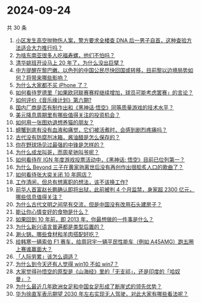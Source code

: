 # 2024-09-24

共 30 条

<!-- BEGIN ZHIHUVIDEO -->
<!-- 最后更新时间 Tue Sep 24 2024 00:08:20 GMT+0800 (China Standard Time) -->
1. [小区发生高空抛物伤人案，警方要求全楼查 DNA 后一男子自首，这种查验方法适合大力推行吗？](https://www.zhihu.com/question/667865679)
1. [为啥东南亚很多人吃福寿螺，他们不怕吗？](https://www.zhihu.com/question/533214339)
1. [清华姚班开设马上 20 年了，为什么没出巨擘？](https://www.zhihu.com/question/667767788)
1. [中方提醒在黎巴嫩、以色列的中国公民尽快回国或转移，目前黎以边境局势如何？将带来哪些影响？](https://www.zhihu.com/question/667932572)
1. [为什么大家都不买 iPhone 了？](https://www.zhihu.com/question/667700970)
1. [如何看待罗德里「如果欧冠联赛赛程继续增加，球员可能考虑罢赛」的言论？](https://www.zhihu.com/question/667718251)
1. [如何评价《音乐缘计划》第六期?](https://www.zhihu.com/question/667898838)
1. [国内厂商是否有制作出和《黑神话·悟空》同等质量游戏的技术水平？](https://www.zhihu.com/question/667259351)
1. [美元降息周期里有哪些值得关注的投资机会？](https://www.zhihu.com/question/667900638)
1. [如何用一张图劝退想养猫的朋友？](https://www.zhihu.com/question/639819203)
1. [螃蟹到底有没有血液和痛觉，它们被活煮时，会感到剧烈疼痛吗？](https://www.zhihu.com/question/633186331)
1. [古代没有防腐剂冰箱，酱油醋是怎么保存的？](https://www.zhihu.com/question/558888787)
1. [你在野球场见过最强的中锋是怎样的？](https://www.zhihu.com/question/66928837)
1. [为什么成龙叫哥，而周星驰叫爷呢？](https://www.zhihu.com/question/57924060)
1. [如何看待在 IGN 年度游戏投票活动中，《黑神话: 悟空》目前已位列第一？](https://www.zhihu.com/question/667954750)
1. [为什么 Beyond 三子在黄家驹离世后没有再创作出很脍炙人口的歌曲了？](https://www.zhihu.com/question/20758265)
1. [如何看待张大奕关闭 10 年网店？](https://www.zhihu.com/question/667673118)
1. [工作清闲，但总有想离职的想法，该不该换工作?](https://www.zhihu.com/question/667811600)
1. [前华人首富赵长鹏确认即将出狱，此前被判 4 个月监禁，身家超 2300 亿元，哪些信息值得关注？](https://www.zhihu.com/question/667873873)
1. [为什么古代文明之间早有交流，但是中国没有改用石头建房子？](https://www.zhihu.com/question/664967743)
1. [能让你心情变好的食物是什么？](https://www.zhihu.com/question/21778033)
1. [如果回到 10 年前，即 2013 年，你最想做的一件事是什么？](https://www.zhihu.com/question/667403004)
1. [为什么新兴语言普遍都是类型后置的？](https://www.zhihu.com/question/667841945)
1. [涮火锅，哪些食材和羊肉搭配好吃？](https://www.zhihu.com/question/632757047)
1. [给韩寒一辆索伯 F1 赛车，给周冠宇一辆平民性能车（例如 A45AMG）跑五圈上赛谁赢面大？](https://www.zhihu.com/question/658246512)
1. [「人际劳累」该怎么调适？](https://www.zhihu.com/question/665937969)
1. [为什么到今天还有人觉得 win10 不如 win7？](https://www.zhihu.com/question/449255026)
1. [大家觉得孙悟空的原型是《山海经》里的「无支祁」，还是印度的「哈奴曼」？](https://www.zhihu.com/question/509574784)
1. [为什么最近几年欧洲女足和中国女足形成了断崖式的领先优势？](https://www.zhihu.com/question/667715326)
1. [华为徐直军表示期望 2030 年左右实现无人驾驶，对此大家有哪些看法呢？](https://www.zhihu.com/question/667833875)
<!-- END ZHIHUVIDEO -->

